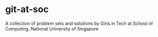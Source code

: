 # git-at-soc

A collection of problem sets and solutions by Girls in Tech at School of Computing, National University of Singapore
